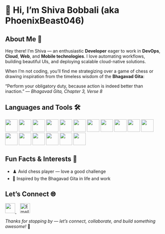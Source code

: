 # 👋 Hi, I’m Shiva Bobbali (aka PhoenixBeast046)

## About Me 🚀
Hey there! I’m Shiva — an enthusiastic **Developer** eager to work in **DevOps**, **Cloud**, **Web**, and **Mobile technologies**. I love automating workflows, building beautiful UIs, and deploying scalable cloud-native solutions.

When I’m not coding, you’ll find me strategizing over a game of chess or drawing inspiration from the timeless wisdom of the **Bhagavad Gita**:

 “Perform your obligatory duty, because action is indeed better than inaction.”  — *Bhagavad Gita, Chapter 3, Verse 8*

## Languages and Tools 🛠️

<p align="left">
  <img src="https://cdn.jsdelivr.net/gh/devicons/devicon/icons/python/python-original.svg" height="40" />
  <img src="https://cdn.jsdelivr.net/gh/devicons/devicon/icons/mysql/mysql-original.svg" height="40" />
  <img src="https://cdn.jsdelivr.net/gh/devicons/devicon/icons/bash/bash-original.svg" height="40" />
  <img src="https://cdn.jsdelivr.net/gh/devicons/devicon/icons/git/git-original.svg" height="40" />
  <img src="https://cdn.jsdelivr.net/gh/devicons/devicon/icons/github/github-original.svg" height="40" />
  <img src="https://cdn.jsdelivr.net/gh/devicons/devicon/icons/docker/docker-original.svg" height="40" />
  <img src="https://cdn.jsdelivr.net/gh/devicons/devicon/icons/jenkins/jenkins-original.svg" height="40" />
  <img src="https://cdn.jsdelivr.net/gh/devicons/devicon/icons/terraform/terraform-original.svg" height="40" />
  <img src="https://cdn.jsdelivr.net/gh/devicons/devicon/icons/ansible/ansible-original.svg" height="40" />
  <img src="https://cdn.jsdelivr.net/gh/devicons/devicon/icons/amazonwebservices/amazonwebservices-original-wordmark.svg" height="40" />
  <img src="https://cdn.jsdelivr.net/gh/devicons/devicon/icons/linux/linux-original.svg" height="40" />
  <img src="https://cdn.jsdelivr.net/gh/devicons/devicon/icons/nginx/nginx-original.svg" height="40" />
  <img src="https://cdn.jsdelivr.net/gh/devicons/devicon/icons/html5/html5-original.svg" height="40" />
  <img src="https://cdn.jsdelivr.net/gh/devicons/devicon/icons/css3/css3-original.svg" height="40" />
  <img src="https://cdn.jsdelivr.net/gh/devicons/devicon/icons/figma/figma-original.svg" height="40" />
  <img src="https://cdn.jsdelivr.net/gh/devicons/devicon/icons/flutter/flutter-original.svg" height="40" />
  <img src="https://cdn.jsdelivr.net/gh/devicons/devicon/icons/androidstudio/androidstudio-original.svg" height="40" />
</p>

## Fun Facts & Interests 🎲 
- ♟️ Avid chess player — love a good challenge  
- 📖 Inspired by the Bhagavad Gita in life and work  

## Let’s Connect 🌐

<p align="left">
  <a href="https://www.linkedin.com/in/shiva-bobbali/" target="_blank">
    <img src="https://cdn.jsdelivr.net/gh/devicons/devicon/icons/linkedin/linkedin-original.svg" width="32" height="32" />
  </a>
  &nbsp;&nbsp;
  <a href="mailto:shivakumar513354@gmail.com" target="_blank">
    <img src="https://img.icons8.com/color/48/gmail--v1.png" width="32" height="32" alt="Email" />
  </a>
</p>


_Thanks for stopping by — let’s connect, collaborate, and build something awesome!_ 🚀
